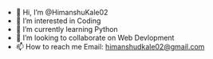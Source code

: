 - 👋 Hi, I’m @HimanshuKale02
- 👀 I’m interested in Coding
- 🌱 I’m currently learning Python
- 💞️ I’m looking to collaborate on Web Devlopment
- 📫 How to reach me Email: himanshudkale02@gmail.com

<!---
HimanshuKale02/HimanshuKale02 is a ✨ special ✨ repository because its `README.md` (this file) appears on your GitHub profile.
You can click the Preview link to take a look at your changes.
--->

